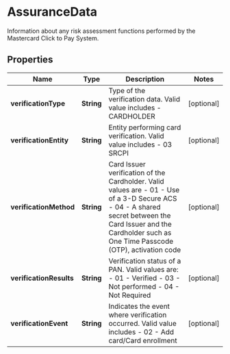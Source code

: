 

# AssuranceData

Information about any risk assessment functions performed by the Mastercard Click to Pay System.

## Properties

| Name | Type | Description | Notes |
|------------ | ------------- | ------------- | -------------|
|**verificationType** | **String** | Type of the verification data. Valid value includes   - CARDHOLDER |  [optional] |
|**verificationEntity** | **String** | Entity performing card verification. Valid value includes     - 03 SRCPI |  [optional] |
|**verificationMethod** | **String** | Card Issuer verification of the Cardholder. Valid values are   - 01 - Use of a 3-D Secure ACS    - 04 - A shared secret between the Card Issuer and the Cardholder such as One Time Passcode (OTP), activation code |  [optional] |
|**verificationResults** | **String** | Verification status of a PAN. Valid values are:  - 01 - Verified  - 03 - Not performed  - 04 - Not Required |  [optional] |
|**verificationEvent** | **String** | Indicates the event where verification occurred. Valid value includes  - 02 - Add card/Card enrollment |  [optional] |



